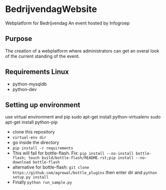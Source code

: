 BedrijvendagWebsite
===================

Webplatform for Bedrijvendag
An event hosted by Infogroep

Purpose
------

The creation of a webplatform where administrators can get an overal look of the current standing of the event.

Requirements Linux
------------------
* python-mysqldb
* python-dev


Setting up environment
---------------------

use virtual environment and pip
sudo apt-get install python-virtualenv
sudo apt-get install python-pip

* clone this repository
* `virtual-env dir`
* go inside the directory
* `pip install -r requirements`
* This will fail for bottle-flash. Fix: `pip install --no-install bottle-flash; touch build/bottle-flash/README.rst;pip install --no-download bottle-flash`
* alternative for bottle-flash: `git clone https://github.com/agrewal/bottle_plugins` then enter dir and `python setup.py install`
* Finally `python run_sample.py`
